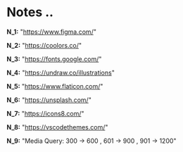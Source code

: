 # Notes ..

**N_1:** "https://www.figma.com/"

**N_2:** "https://coolors.co/"

**N_3:** "https://fonts.google.com/"

**N_4:** "https://undraw.co/illustrations"

**N_5:** "https://www.flaticon.com/"

**N_6:** "https://unsplash.com/"

**N_7:** "https://icons8.com/"

**N_8:** "https://vscodethemes.com/"

**N_9:** "Media Query: 300 -> 600 , 601 -> 900 , 901 -> 1200"
